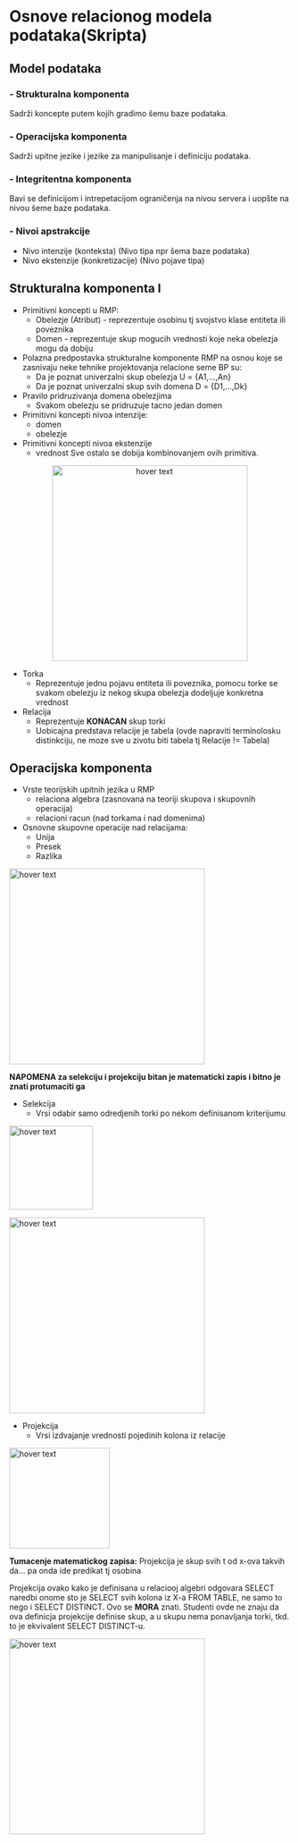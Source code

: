 # Osnove relacionog modela podataka(Skripta)

## Model podataka   
### - Strukturalna komponenta
Sadrži koncepte putem kojih gradimo šemu baze podataka.
### - Operacijska komponenta
Sadrži upitne jezike i jezike za manipulisanje i definiciju podataka.
### - Integritentna komponenta 
Bavi se definicijom i intrepetacijom ograničenja na nivou servera i uopšte na nivou šeme baze podataka.
### - Nivoi apstrakcije 
 - Nivo intenzije (konteksta) (Nivo tipa npr šema baze podataka)
 - Nivo ekstenzije (konkretizacije) (Nivo pojave tipa)
 
 ## Strukturalna komponenta I 
 - Primitivni koncepti u RMP:
   * Obelezje (Atribut) - reprezentuje osobinu tj svojstvo klase entiteta ili poveznika
   * Domen - reprezentuje skup mogucih vrednosti koje neka obelezja mogu da dobiju
 - Polazna predpostavka strukturalne komponente RMP na osnou koje se zasnivaju neke tehnike projektovanja relacione seme BP su:
   * Da je poznat univerzalni skup obelezja U = {A1,...,An}
   * Da je poznat univerzalni skup svih domena D = {D1,...,Dk}
 - Pravilo pridruzivanja domena obelezjima 
   * Svakom obelezju se pridruzuje tacno jedan domen
 - Primitivni koncepti nivoa intenzije:
   * domen
   * obelezje
 - Primitivni koncepti nivoa ekstenzije 
   * vrednost
  Sve ostalo se dobija kombinovanjem ovih primitiva.
  
<p align="center">
  <img src="https://user-images.githubusercontent.com/49925421/97113195-014dd080-16e9-11eb-95b0-bd47da426146.png" width="350" title="hover text">
</p>

- Torka 
  * Reprezentuje jednu pojavu entiteta ili poveznika, pomocu torke se svakom obelezju iz nekog skupa obelezja dodeljuje konkretna vrednost
- Relacija 
  * Reprezentuje **KONACAN** skup torki
  * Uobicajna predstava relacije je tabela (ovde napraviti terminolosku distinkciju, ne moze sve u zivotu biti tabela tj Relacije != Tabela) 
 ## Operacijska komponenta 
- Vrste teorijskih upitnih jezika u RMP 
  * relaciona algebra (zasnovana na teoriji skupova i skupovnih operacija)
  * relacioni racun (nad torkama i nad domenima)
- Osnovne skupovne operacije nad relacijama:
  * Unija 
  * Presek
  * Razlika 
<p align="left">
  <img src="https://user-images.githubusercontent.com/49925421/97113737-98685780-16ec-11eb-8283-f36a6a492877.png" width="350" title="hover text">
</p> 

**NAPOMENA za selekciju i projekciju bitan je matematicki zapis i bitno je znati protumaciti ga**
- Selekcija 
  * Vrsi odabir samo odredjenih torki po nekom definisanom kriterijumu
<p align="left">
  <img src="https://user-images.githubusercontent.com/49925421/97113911-9b177c80-16ed-11eb-8bf3-9b8116d8190c.png" width="150" title="hover text">
</p> 
<p align="left">
  <img src="https://user-images.githubusercontent.com/49925421/97113841-29d7c980-16ed-11eb-8cb8-ad0edc75f61e.png" width="350" title="hover text">
</p> 

- Projekcija 
  * Vrsi izdvajanje vrednosti pojedinih kolona iz relacije

<p align="left">
  <img src="https://user-images.githubusercontent.com/49925421/97114191-58ef3a80-16ef-11eb-9f7c-181b75eccfa8.png" width="180" title="hover text">
</p> 

**Tumacenje matematickog zapisa:** Projekcija je skup svih t od x-ova takvih da... pa onda ide predikat tj osobina

Projekcija ovako kako je definisana u relaciooj algebri odgovara SELECT naredbi onome sto je SELECT svih kolona iz X-a FROM TABLE, ne samo to nego i SELECT DISTINCT. Ovo se **MORA** znati. Studenti ovde ne znaju da ova definicja projekcije definise skup, a u skupu nema ponavljanja torki, tkd. to je ekvivalent SELECT DISTINCT-u.

<p align="left">
  <img src="https://user-images.githubusercontent.com/49925421/97114214-7c19ea00-16ef-11eb-8c94-ea6ac16dc677.png" width="350" title="hover text">
</p> 

 
